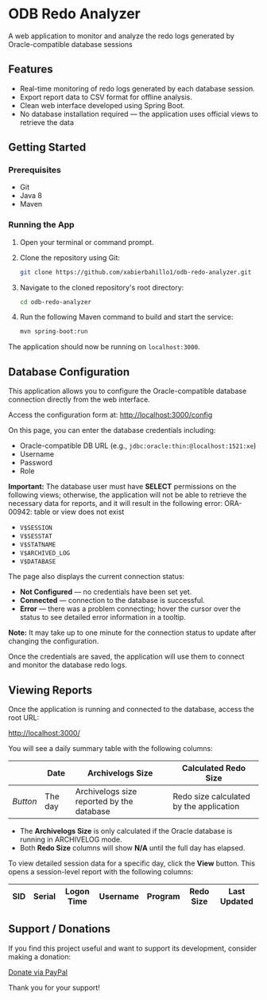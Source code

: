 # ODB Redo Analyzer

A web application to monitor and analyze the redo logs generated by Oracle-compatible database sessions 

## Features

- Real-time monitoring of redo logs generated by each database session.
- Export report data to CSV format for offline analysis.
- Clean web interface developed using Spring Boot.
- No database installation required — the application uses official views to retrieve the data

## Getting Started

### Prerequisites

- Git
- Java 8
- Maven

### Running the App

1.  Open your terminal or command prompt.

2.  Clone the repository using Git:

    ```bash
    git clone https://github.com/xabierbahillo1/odb-redo-analyzer.git
    ```

3.  Navigate to the cloned repository's root directory:

    ```bash
    cd odb-redo-analyzer
    ```

4.  Run the following Maven command to build and start the service:

    ```bash
    mvn spring-boot:run
    ```

The application should now be running on `localhost:3000`.

## Database Configuration

This application allows you to configure the Oracle-compatible database connection directly from the web interface.

Access the configuration form at: [http://localhost:3000/config](http://localhost:3000/config)

On this page, you can enter the database credentials including:

- Oracle-compatible DB URL (e.g., `jdbc:oracle:thin:@localhost:1521:xe`)
- Username
- Password
- Role

**Important:** The database user must have **SELECT** permissions on the following views; otherwise, the application will not be able to retrieve the necessary data for reports, and it will result in the following error: ORA-00942: table or view does not exist

- `V$SESSION`
- `V$SESSTAT`
- `V$STATNAME`
- `V$ARCHIVED_LOG`
- `V$DATABASE`

The page also displays the current connection status:

- **Not Configured** — no credentials have been set yet.
- **Connected** — connection to the database is successful.
- **Error** — there was a problem connecting; hover the cursor over the status to see detailed error information in a tooltip.

**Note:** It may take up to one minute for the connection status to update after changing the configuration.

Once the credentials are saved, the application will use them to connect and monitor the database redo logs.

## Viewing Reports

Once the application is running and connected to the database, access the root URL:

[http://localhost:3000/](http://localhost:3000/)

You will see a daily summary table with the following columns:

|           | Date       | Archivelogs Size     | Calculated Redo Size   |
|-----------|------------|-----------------------|-----------------------|
| *Button*  | The day    | Archivelogs size reported by the database | Redo size calculated by the application |

- The **Archivelogs Size** is only calculated if the Oracle database is running in ARCHIVELOG mode.
- Both **Redo Size** columns will show **N/A** until the full day has elapsed.

To view detailed session data for a specific day, click the **View** button. This opens a session-level report with the following columns:

| SID | Serial | Logon Time | Username | Program | Redo Size | Last Updated |
|-----|--------|------------|----------|---------|-----------|--------------|

## Support / Donations

If you find this project useful and want to support its development, consider making a donation:

[Donate via PayPal](https://www.paypal.com/donate/?hosted_button_id=BA88KBWUKYMNU)

Thank you for your support!
